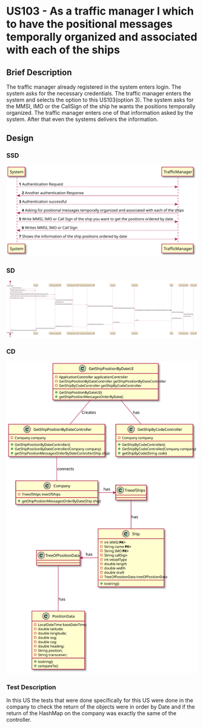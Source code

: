 # US103 - As a traffic manager I which to have the positional messages temporally organized and associated with each of the ships

## Brief Description

The traffic manager already registered in the system enters login. The system asks for the necessary credentials. 
The traffic manager enters the system and selects the option to this US103(option 3).
The system asks for the MMSI, IMO or the CallSign of the ship he wants the positions temporally organized.
The traffic manager enters one of that information asked by the system.
After that even the systems delivers the information.

## Design

### SSD

![](SSD.svg)

### SD

![](SD.svg)

### CD

![](CD.svg)

### Test Description

In this US the tests that were done specifically for this US were done in the company to check the return of the objects were in order by Date and if the return of the HashMap on the company was exactly the same of the controller.